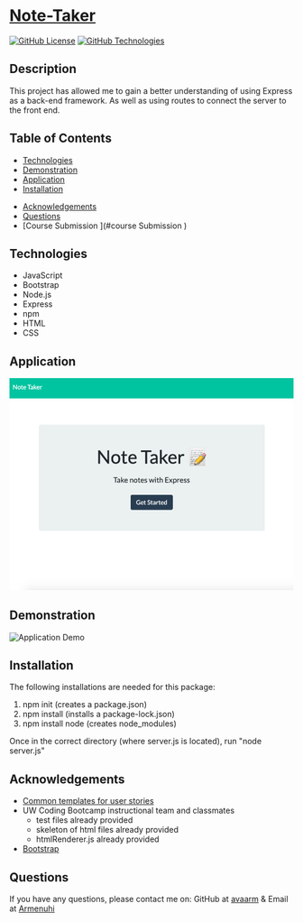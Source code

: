 # [Note-Taker]()
[![GitHub License](https://img.shields.io/badge/License-yellow.svg)](Develop/License/MIT.md)
[![GitHub Technologies](https://img.shields.io/badge/Technologies-purple.svg)](#technologies)


## Description 

This project has allowed me to gain a better understanding of using Express as a back-end framework. As well as using routes to connect the server to the front end. 


## Table of Contents

* [Technologies](#technologies)
* [Demonstration](#demonstration)
* [Application](#Application)
* [Installation](#installation)
<!-- * [Test](#test) -->
* [Acknowledgements](#acknowledgements)
* [Questions](#questions)
* [Course Submission ](#course Submission )

## Technologies

* JavaScript
* Bootstrap
* Node.js
* Express
* npm
* HTML
* CSS

## Application 

![Finished Product](public/assets/app.png)

## Demonstration 

<!-- [Application Link](https://drive.google.com/file/d/1X1uUVhLb7KOW-qnKDFIz9N1mOHsrWt2Y/view) -->

![Application Demo](public/assets/Note-Taker.gif)


## Installation

The following installations are needed for this package:
1. npm init (creates a package.json)
2. npm install (installs a package-lock.json)
3. npm install node (creates node_modules)

    
Once in the correct directory (where server.js is located), run "node server.js"


<!-- ## Test

* To run test, run the following command 

```npm run test``` -->


## Acknowledgements


* [Common templates for user stories](https://en.wikipedia.org/wiki/User_story#Common_templates)
* UW Coding Bootcamp instructional team and classmates
    * test files already provided
    * skeleton of html files already provided
    * htmlRenderer.js already provided
* [Bootstrap](https://getbootstrap.com/docs/4.1/getting-started/introduction/)


## Questions 

If you have any questions, please contact me on:
GitHub at [avaarm](https://github.com/avaarm) &
Email at [Armenuhi](mailto:avaarm95@mail.com)




